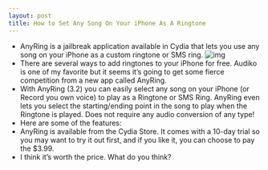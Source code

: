 ```yaml
---
layout: post
title: How to Set Any Song On Your iPhone As A Ringtone
---
```

* AnyRing is a jailbreak application available in Cydia that lets you use any song on your iPhone as a custom ringtone or SMS ring.
![img](http://media.idownloadblog.com/wp-content/uploads/2010/01/anyring.png)
* There are several ways to add ringtones to your iPhone for free. Audiko is one of my favorite but it seems it’s going to get some fierce competition from a new app called AnyRing.
* With AnyRing (3.2) you can easily select any song on your iPhone (or Record you own voice) to play as a Ringtone or SMS Ring. AnyRing even lets you select the starting/ending point in the song to play when the Ringtone is played. Does not require any audio conversion of any type!
* Here are some of the features:
* AnyRing is available from the Cydia Store. It comes with a 10-day trial so you may want to try it out first, and if you like it, you can choose to pay the $3.99.
* I think it’s worth the price. What do you think?

